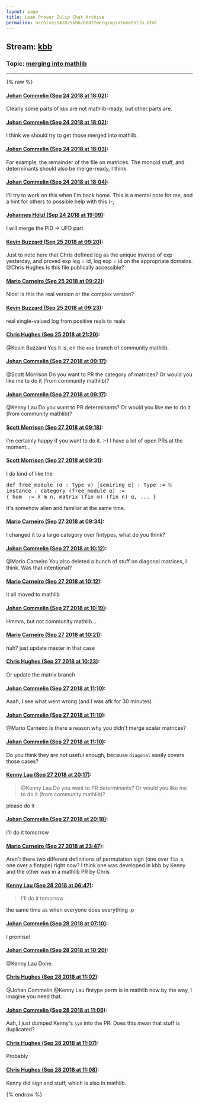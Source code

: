 ```yaml
---
layout: page
title: Lean Prover Zulip Chat Archive 
permalink: archive/141825kbb/60837mergingintomathlib.html
---
```


## Stream: [kbb](index.html)
### Topic: [merging into mathlib](60837mergingintomathlib.html)

---


{% raw %}
#### [ Johan Commelin (Sep 24 2018 at 18:02)](https://leanprover.zulipchat.com/#narrow/stream/141825-kbb/topic/merging%20into%20mathlib/near/134535620):
<p>Clearly some parts of <code>kbb</code> are not mathlib-ready, but other parts are.</p>

#### [ Johan Commelin (Sep 24 2018 at 18:02)](https://leanprover.zulipchat.com/#narrow/stream/141825-kbb/topic/merging%20into%20mathlib/near/134535629):
<p>I think we should try to get those merged into mathlib.</p>

#### [ Johan Commelin (Sep 24 2018 at 18:03)](https://leanprover.zulipchat.com/#narrow/stream/141825-kbb/topic/merging%20into%20mathlib/near/134535659):
<p>For example, the remainder of the file on matrices. The monoid stuff, and determinants should also be merge-ready, I think.</p>

#### [ Johan Commelin (Sep 24 2018 at 18:04)](https://leanprover.zulipchat.com/#narrow/stream/141825-kbb/topic/merging%20into%20mathlib/near/134535744):
<p>I'll try to work on this when I'm back home. This is a mental note for me, and a hint for others to possible help with this (-;</p>

#### [ Johannes Hölzl (Sep 24 2018 at 19:09)](https://leanprover.zulipchat.com/#narrow/stream/141825-kbb/topic/merging%20into%20mathlib/near/134539311):
<p>I will merge the PID -&gt; UFD part</p>

#### [ Kevin Buzzard (Sep 25 2018 at 09:20)](https://leanprover.zulipchat.com/#narrow/stream/141825-kbb/topic/merging%20into%20mathlib/near/134579577):
<p>Just to note here that Chris defined log as the unique inverse of exp yesterday, and proved exp log = id, log exp = id on the appropriate domains. <span class="user-mention" data-user-id="110044">@Chris Hughes</span> Is this file publically accessible?</p>

#### [ Mario Carneiro (Sep 25 2018 at 09:22)](https://leanprover.zulipchat.com/#narrow/stream/141825-kbb/topic/merging%20into%20mathlib/near/134579668):
<p>Nice! Is this the real version or the complex version?</p>

#### [ Kevin Buzzard (Sep 25 2018 at 09:23)](https://leanprover.zulipchat.com/#narrow/stream/141825-kbb/topic/merging%20into%20mathlib/near/134579688):
<p>real single-valued log from positive reals to reals</p>

#### [ Chris Hughes (Sep 25 2018 at 21:20)](https://leanprover.zulipchat.com/#narrow/stream/141825-kbb/topic/merging%20into%20mathlib/near/134621012):
<p><span class="user-mention" data-user-id="110038">@Kevin Buzzard</span> Yes it is, on the <code>exp</code> branch of community mathlib.</p>

#### [ Johan Commelin (Sep 27 2018 at 09:17)](https://leanprover.zulipchat.com/#narrow/stream/141825-kbb/topic/merging%20into%20mathlib/near/134727322):
<p><span class="user-mention" data-user-id="110087">@Scott Morrison</span> Do you want to PR the category of matrices? Or would you like me to do it (from community mathlib)?</p>

#### [ Johan Commelin (Sep 27 2018 at 09:17)](https://leanprover.zulipchat.com/#narrow/stream/141825-kbb/topic/merging%20into%20mathlib/near/134727341):
<p><span class="user-mention" data-user-id="110064">@Kenny Lau</span> Do you want to PR determinants? Or would you like me to do it (from community mathlib)?</p>

#### [ Scott Morrison (Sep 27 2018 at 09:18)](https://leanprover.zulipchat.com/#narrow/stream/141825-kbb/topic/merging%20into%20mathlib/near/134727401):
<p>I'm certainly happy if you want to do it. :-) I have a lot of open PRs at the moment...</p>

#### [ Scott Morrison (Sep 27 2018 at 09:31)](https://leanprover.zulipchat.com/#narrow/stream/141825-kbb/topic/merging%20into%20mathlib/near/134727903):
<p>I do kind of like the </p>
<div class="codehilite"><pre><span></span>def free_module (α : Type v) [semiring α] : Type := ℕ
instance : category (free_module α) :=
{ hom  := λ m n, matrix (fin m) (fin n) α, ... }
</pre></div>


<p>It's somehow alien and familiar at the same time.</p>

#### [ Mario Carneiro (Sep 27 2018 at 09:34)](https://leanprover.zulipchat.com/#narrow/stream/141825-kbb/topic/merging%20into%20mathlib/near/134728028):
<p>I changed it to a large category over fintypes, what do you think?</p>

#### [ Johan Commelin (Sep 27 2018 at 10:12)](https://leanprover.zulipchat.com/#narrow/stream/141825-kbb/topic/merging%20into%20mathlib/near/134729544):
<p><span class="user-mention" data-user-id="110049">@Mario Carneiro</span> You also deleted a bunch of stuff on diagonal matrices, I think. Was that intentional?</p>

#### [ Mario Carneiro (Sep 27 2018 at 10:12)](https://leanprover.zulipchat.com/#narrow/stream/141825-kbb/topic/merging%20into%20mathlib/near/134729550):
<p>it all moved to mathlib</p>

#### [ Johan Commelin (Sep 27 2018 at 10:19)](https://leanprover.zulipchat.com/#narrow/stream/141825-kbb/topic/merging%20into%20mathlib/near/134729823):
<p>Hmmm, but not community mathlib...</p>

#### [ Mario Carneiro (Sep 27 2018 at 10:21)](https://leanprover.zulipchat.com/#narrow/stream/141825-kbb/topic/merging%20into%20mathlib/near/134729915):
<p>huh? just update master in that case</p>

#### [ Chris Hughes (Sep 27 2018 at 10:23)](https://leanprover.zulipchat.com/#narrow/stream/141825-kbb/topic/merging%20into%20mathlib/near/134730013):
<p>Or update the matrix branch</p>

#### [ Johan Commelin (Sep 27 2018 at 11:10)](https://leanprover.zulipchat.com/#narrow/stream/141825-kbb/topic/merging%20into%20mathlib/near/134732181):
<p>Aaah, I see what went wrong (and I was afk for 30 minutes)</p>

#### [ Johan Commelin (Sep 27 2018 at 11:10)](https://leanprover.zulipchat.com/#narrow/stream/141825-kbb/topic/merging%20into%20mathlib/near/134732188):
<p><span class="user-mention" data-user-id="110049">@Mario Carneiro</span> Is there a reason why you didn't merge scalar matrices?</p>

#### [ Johan Commelin (Sep 27 2018 at 11:10)](https://leanprover.zulipchat.com/#narrow/stream/141825-kbb/topic/merging%20into%20mathlib/near/134732197):
<p>Do you think they are not useful enough, because <code>diagonal</code> easily covers those cases?</p>

#### [ Kenny Lau (Sep 27 2018 at 20:17)](https://leanprover.zulipchat.com/#narrow/stream/141825-kbb/topic/merging%20into%20mathlib/near/134763925):
<blockquote>
<p><span class="user-mention" data-user-id="110064">@Kenny Lau</span> Do you want to PR determinants? Or would you like me to do it (from community mathlib)?</p>
</blockquote>
<p>please do it</p>

#### [ Johan Commelin (Sep 27 2018 at 20:18)](https://leanprover.zulipchat.com/#narrow/stream/141825-kbb/topic/merging%20into%20mathlib/near/134764034):
<p>I'll do it tomorrow</p>

#### [ Mario Carneiro (Sep 27 2018 at 23:47)](https://leanprover.zulipchat.com/#narrow/stream/141825-kbb/topic/merging%20into%20mathlib/near/134775734):
<p>Aren't there two different definitions of permutation sign (one over <code>fin n</code>, one over a fintype) right now? I think one was developed in kbb by Kenny and the other was in a mathlib PR by Chris</p>

#### [ Kenny Lau (Sep 28 2018 at 06:47)](https://leanprover.zulipchat.com/#narrow/stream/141825-kbb/topic/merging%20into%20mathlib/near/134794434):
<blockquote>
<p>I'll do it tomorrow</p>
</blockquote>
<p>the same time as when everyone does everything :p</p>

#### [ Johan Commelin (Sep 28 2018 at 07:10)](https://leanprover.zulipchat.com/#narrow/stream/141825-kbb/topic/merging%20into%20mathlib/near/134795246):
<p>I promise!</p>

#### [ Johan Commelin (Sep 28 2018 at 10:20)](https://leanprover.zulipchat.com/#narrow/stream/141825-kbb/topic/merging%20into%20mathlib/near/134809097):
<p><span class="user-mention" data-user-id="110064">@Kenny Lau</span> Done.</p>

#### [ Chris Hughes (Sep 28 2018 at 11:02)](https://leanprover.zulipchat.com/#narrow/stream/141825-kbb/topic/merging%20into%20mathlib/near/134810968):
<p><span class="user-mention" data-user-id="112680">@Johan Commelin</span> <span class="user-mention" data-user-id="110064">@Kenny Lau</span> fintype perm is in mathlib now by the way, I imagine you need that.</p>

#### [ Johan Commelin (Sep 28 2018 at 11:06)](https://leanprover.zulipchat.com/#narrow/stream/141825-kbb/topic/merging%20into%20mathlib/near/134811181):
<p>Aah, I just dumped Kenny's <code>sym</code> into the PR. Does this mean that stuff is duplicated?</p>

#### [ Chris Hughes (Sep 28 2018 at 11:07)](https://leanprover.zulipchat.com/#narrow/stream/141825-kbb/topic/merging%20into%20mathlib/near/134811214):
<p>Probably</p>

#### [ Chris Hughes (Sep 28 2018 at 11:08)](https://leanprover.zulipchat.com/#narrow/stream/141825-kbb/topic/merging%20into%20mathlib/near/134811260):
<p>Kenny did sign and stuff, which is also in mathlib.</p>


{% endraw %}
